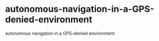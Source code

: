# autonomous-navigation-in-a-GPS-denied-environment
autonomous navigation in a GPS-denied environment
